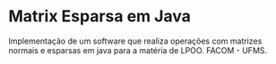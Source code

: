 # Matrix Esparsa em Java
Implementação de um software que realiza operações com matrizes normais e esparsas em java para a matéria de LPOO. FACOM - UFMS.
